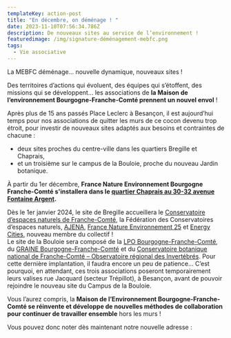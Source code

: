 ```yaml
---
templateKey: action-post
title: "En décembre, on déménage ! "
date: 2023-11-10T07:56:34.786Z
description: De nouveaux sites au service de l’environnement !
featuredimage: /img/signature-déménagement-mebfc.png
tags:
  - Vie associative
---
```

<!--StartFragment-->

La MEBFC déménage… nouvelle dynamique, nouveaux sites !

Des territoires d’actions qui évoluent, des équipes qui s’étoffent, des missions qui se développent… les associations de **la Maison de l’environnement Bourgogne-Franche-Comté prennent un nouvel envol** !

Après plus de 15 ans passés Place Leclerc à Besançon, il est aujourd’hui temps pour nos associations de quitter les murs de ce cocon devenu trop étroit, pour investir de nouveaux sites adaptés aux besoins et contraintes de chacune :

* deux sites proches du centre-ville dans les quartiers Bregille et Chaprais,
* et un troisième sur le campus de la Bouloie, proche du nouveau Jardin botanique.

À﻿ partir du 1er décembre, **France Nature Environnement Bourgogne Franche-Comté s'installera dans le [quartier Chaprais au 30-32 avenue Fontaine Argent](https://www.google.fr/maps/place/30+Av.+Font+Argent,+25000+Besan%C3%A7on/@47.246279,6.031832,17z/data=!3m1!4b1!4m6!3m5!1s0x478d632600758ee1:0x96b27624f721fe09!8m2!3d47.246279!4d6.0344069!16s%2Fg%2F11c2gh245v?entry=ttu).**

Dès le 1er janvier 2024, le site de Bregille accueillera le [Conservatoire d’espaces naturels de Franche-Comté](https://cen-franchecomte.org/), la Fédération des Conservatoires d’espaces naturels, [AJENA](https://www.ajena.org/), [France Nature Environnement 25](https://www.fne25.fr/) et [Energy Cities](https://energy-cities.eu/), nouveau membre du collectif !\
Le site de la Bouloie sera composé de la [LPO Bourgogne-Franche-Comté](https://bourgogne-franche-comte.lpo.fr/), du [GRAINE Bourgogne-Franche-Comté](https://graine-bourgogne-franche-comte.fr/) et du [Conservatoire botanique national de Franche-Comté – Observatoire régional des Invertébrés](https://cbnfc-ori.org/). Pour cette dernière implantation, il faudra encore un peu de patience… C’est pourquoi, en attendant, ces trois associations poseront temporairement leurs valises rue Jacquard (secteur Trépillot), à Besançon, avant de pouvoir rejoindre le nouveau site du Campus de la Bouloie.

Vous l’aurez compris, la **Maison de l’Environnement Bourgogne-Franche-Comté se réinvente et développe de nouvelles méthodes de collaboration pour continuer de travailler ensemble** hors les murs !

Vous pouvez donc noter dès maintenant notre nouvelle adresse :

<!--EndFragment-->